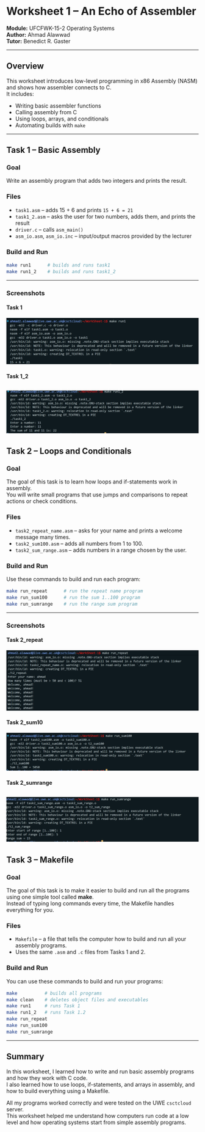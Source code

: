 # Worksheet 1 – An Echo of Assembler
**Module:** UFCFWK-15-2 Operating Systems  
**Author:** Ahmad Alawwad  
**Tutor:** Benedict R. Gaster  

---

## Overview
This worksheet introduces low-level programming in x86 Assembly (NASM) and shows how assembler connects to C.  
It includes:
- Writing basic assembler functions  
- Calling assembly from C  
- Using loops, arrays, and conditionals  
- Automating builds with `make`

---

## Task 1 – Basic Assembly

### Goal  
Write an assembly program that adds two integers and prints the result.

### Files  
- `task1.asm` – adds 15 + 6 and prints `15 + 6 = 21`  
- `task1_2.asm` – asks the user for two numbers, adds them, and prints the result  
- `driver.c` – calls `asm_main()`  
- `asm_io.asm`, `asm_io.inc` – input/output macros provided by the lecturer  

### Build and Run  
```bash
make run1      # builds and runs task1
make run1_2    # builds and runs task1_2
```
---
### Screenshots
#### Task 1
![Task 1 Output](screenshots/task1_output.png)
#### Task 1_2
![Task 1_2 Output](screenshots/task1_2_output.png)
---



## Task 2 – Loops and Conditionals

### Goal
The goal of this task is to learn how loops and if-statements work in assembly.  
You will write small programs that use jumps and comparisons to repeat actions or check conditions.

### Files
- `task2_repeat_name.asm` – asks for your name and prints a welcome message many times.  
- `task2_sum100.asm` – adds all numbers from 1 to 100.  
- `task2_sum_range.asm` – adds numbers in a range chosen by the user.

### Build and Run
Use these commands to build and run each program:
```bash
make run_repeat      # run the repeat name program
make run_sum100      # run the sum 1..100 program
make run_sumrange    # run the range sum program
```
---
### Screenshots
#### Task 2_repeat
![Task_2_repeat_Output](screenshots/Task_2_repeat_Output.png)
#### Task 2_sum10
![Task_2_sum100_Output](screenshots/Task_2_sum100_Output.png)
#### Task 2_sumrange
![Task_2_sumrange_Output](screenshots/Task_2_sumrange_Output.png)
---

## Task 3 – Makefile

### Goal
The goal of this task is to make it easier to build and run all the programs using one simple tool called **make**.  
Instead of typing long commands every time, the Makefile handles everything for you.

### Files
- `Makefile` – a file that tells the computer how to build and run all your assembly programs.  
- Uses the same `.asm` and `.c` files from Tasks 1 and 2.

### Build and Run
You can use these commands to build and run your programs:
```bash
make          # builds all programs
make clean    # deletes object files and executables
make run1     # runs Task 1
make run1_2   # runs Task 1.2
make run_repeat
make run_sum100
make run_sumrange
```
---

## Summary
In this worksheet, I learned how to write and run basic assembly programs and how they work with C code.  
I also learned how to use loops, if-statements, and arrays in assembly, and how to build everything using a Makefile.  

All my programs worked correctly and were tested on the UWE `csctcloud` server.  
This worksheet helped me understand how computers run code at a low level and how operating systems start from simple assembly programs.
